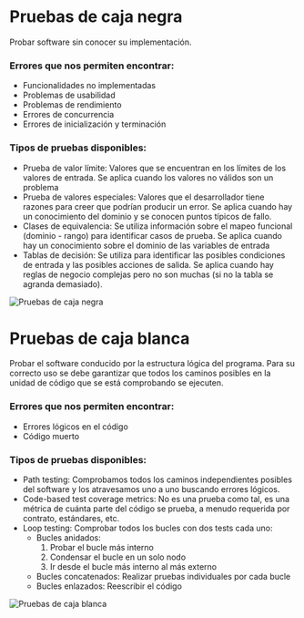 # Pruebas de caja negra
Probar software sin conocer su implementación.

### Errores que nos permiten encontrar:
- Funcionalidades no implementadas
- Problemas de usabilidad
- Problemas de rendimiento
- Errores de concurrencia
- Errores de inicialización y terminación

### Tipos de pruebas disponibles:
- Prueba de valor límite: Valores que se encuentran en los límites de los valores de entrada. Se aplica cuando los valores no válidos son un problema
- Prueba de valores especiales: Valores que el desarrollador tiene razones para creer que podrían producir un error. Se aplica cuando hay un conocimiento del dominio y se conocen puntos típicos de fallo.
- Clases de equivalencia: Se utiliza información sobre el mapeo funcional (dominio - rango) para identificar casos de prueba. Se aplica cuando hay un conocimiento sobre el dominio de las variables de entrada
- Tablas de decisión: Se utiliza para identificar las posibles condiciones de entrada y las posibles acciones de salida. Se aplica cuando hay reglas de negocio complejas pero no son muchas (si no la tabla se agranda demasiado).

![Pruebas de caja negra](https://www.imperva.com/learn/wp-content/uploads/sites/13/2020/03/thumbnail_Black-box.jpg)



# Pruebas de caja blanca
Probar el software conducido por la estructura lógica del programa. Para su correcto uso se debe garantizar que todos los caminos posibles en la unidad de código que se está comprobando se ejecuten.

### Errores que nos permiten encontrar:
- Errores lógicos en el código
- Código muerto

### Tipos de pruebas disponibles:
- Path testing: Comprobamos todos los caminos independientes posibles del software y los atravesamos uno a uno buscando errores lógicos.
- Code-based test coverage metrics: No es una prueba como tal, es una métrica de cuánta parte del código se prueba, a menudo requerida por contrato, estándares, etc.
- Loop testing: Comprobar todos los bucles con dos tests cada uno:
    - Bucles anidados:
        1. Probar el bucle más interno
        2. Condensar el bucle en un solo nodo
        3. Ir desde el bucle más interno al más externo
    - Bucles concatenados: Realizar pruebas individuales por cada bucle
    - Bucles enlazados: Reescribir el código

![Pruebas de caja blanca](https://www.imperva.com/learn/wp-content/uploads/sites/13/2020/03/thumbnail_White-box-2.jpg.webp)